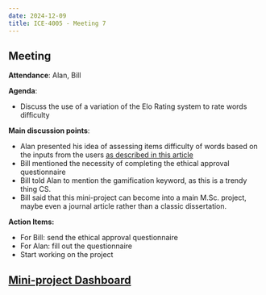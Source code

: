 ```yaml
---
date: 2024-12-09
title: ICE-4005 - Meeting 7
---
```

## Meeting

**Attendance**: Alan, Bill

**Agenda**:
  - Discuss the use of a variation of the Elo Rating system to rate words difficulty

**Main discussion points**:
  - Alan presented his idea of assessing items difficulty of words based on the inputs from the users [as described in this article](elo-rating-and-rasch-model)
  - Bill mentioned the necessity of completing the ethical approval questionnaire
  - Bill told Alan to mention the gamification keyword, as this is a trendy thing CS.
  - Bill said that this mini-project can become into a main M.Sc. project, maybe even a journal article rather than a classic dissertation.

**Action Items:**
- For Bill: send the ethical approval questionnaire
- For Alan: fill out the questionnaire
- Start working on the project


## [Mini-project Dashboard](<./ice-4005-dashboard>)